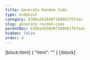 ```yaml
---
title: Generate Random Code
type: endpoint
category: 639ba2628407100061f5faac
slug: generate-random-code
parentDoc: 639ba2658407100061f5faae
hidden: false
order: 4
---
```

[block:html]
{
  "html": "<style>\n.LanguagePicker-divider { \n  display: none; }\n  \n[title=\"Toggle library\"] { \n  display: none; }\n</style>"
}
[/block]